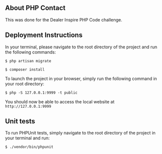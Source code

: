 ## About PHP Contact

This was done for the Dealer Inspire PHP Code challenge. 

## Deployment Instructions

In your terminal, please navigate to the root directory of the project and run the following commands:

`$ php artisan migrate`

`$ composer install`

To launch the project in your browser, simply run the following command in your root directory:

`$ php -S 127.0.0.1:9999 -t public`

You should now be able to access the local website at `http://127.0.0.1:9999`

## Unit tests

To run PHPUnit tests, simply navigate to the root directory of the project in your terminal and run:

`$ ./vendor/bin/phpunit`